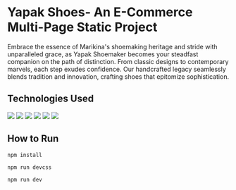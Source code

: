 # Yapak Shoes- An E-Commerce Multi-Page Static Project
Embrace the essence of Marikina's shoemaking heritage and stride with unparalleled grace, as Yapak Shoemaker becomes your steadfast companion on the path of distinction. From classic designs to contemporary marvels, each step exudes confidence.  Our handcrafted legacy seamlessly blends tradition and innovation, crafting shoes that epitomize sophistication. 


## Technologies Used

  <img src='https://img.shields.io/badge/HTML5-E34F26?style=for-the-badge&logo=html5&logoColor=white'>  <img src='https://img.shields.io/badge/CSS3-1572B6?style=for-the-badge&logo=css3&logoColor=white'>  <img src='https://img.shields.io/badge/JavaScript-323330?style=for-the-badge&logo=javascript&logoColor=F7DF1E'>  <img src='https://img.shields.io/badge/Tailwind_CSS-38B2AC?style=for-the-badge&logo=tailwind-css&logoColor=white'>  <img src='https://img.shields.io/badge/Express.js-404D59?style=for-the-badge'>  <img src='https://img.shields.io/badge/Node.js-43853D?style=for-the-badge&logo=node.js&logoColor=white'>

## How to Run

```
npm install
```

```
npm run devcss
```
```
npm run dev
```

